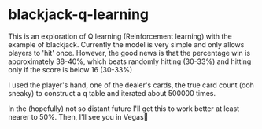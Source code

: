# blackjack-q-learning
This is an exploration of Q learning (Reinforcement learning) with the example of blackjack. Currently the model is very simple and only allows players to 'hit' once. However, the good news is that the percentage win is approximately 38-40%, which beats randomly hitting (30-33%) and hitting only if the score is below 16 (30-33%)

I used the player's hand, one of the dealer's cards, the true card count (ooh sneaky) to construct a q table and iterated about 500000 times.

In the (hopefully) not so distant future I'll get this to work better at least nearer to 50%. Then, I'll see you in Vegas🎰
